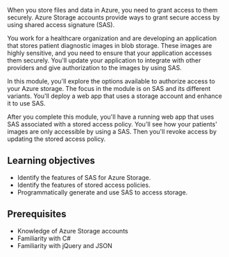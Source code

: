 When you store files and data in Azure, you need to grant access to them securely. Azure Storage accounts provide ways to grant secure access by using shared access signature (SAS).

You work for a healthcare organization and are developing an application that stores patient diagnostic images in blob storage. These images are highly sensitive, and you need to ensure that your application accesses them securely. You'll update your application to integrate with other providers and give authorization to the images by using SAS.

In this module, you'll explore the options available to authorize access to your Azure storage. The focus in the module is on SAS and its different variants. You'll deploy a web app that uses a storage account and enhance it to use SAS.

After you complete this module, you'll have a running web app that uses SAS associated with a stored access policy. You'll see how your patients' images are only accessible by using a SAS. Then you'll revoke access by updating the stored access policy.

## Learning objectives

- Identify the features of SAS for Azure Storage.
- Identify the features of stored access policies.
- Programmatically generate and use SAS to access storage.

## Prerequisites

- Knowledge of Azure Storage accounts
- Familiarity with C#
- Familiarity with jQuery and JSON